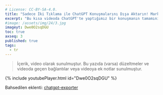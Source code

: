 ```yaml
---
# License: CC-BY-SA-4.0.
title: "Sadece İki Tıklama ile ChatGPT Konuşmalarını Dışa Aktarın! Markdown, HTML, txt, png..."
excerpt: "Bu kısa videoda ChatGPT'te yaptığımız bir konuşmanın tamamını nasıl Markdown formatında (veya HTML, text, PNG gibi diğer formatlarda) dışarıya çıkartabileceğimizi yani export alabileceğimizi öğreniyoruz."
#image: /assets/img/24/3.jpg
imageyt: Dwe0O2sqDGU
toc: true
axseq: 3
published: true
tags:
  - tr
---
```


> İçerik, video olarak sunulmuştur. Bu yazıda (varsa) düzeltmeler ve videoda
> geçen bağlantılar veya videoya ek notlar sunulmuştur.

{% include youtubePlayer.html id="Dwe0O2sqDGU" %}

Bahsedilen eklenti:
[chatgpt-exporter](https://github.com/pionxzh/chatgpt-exporter)
